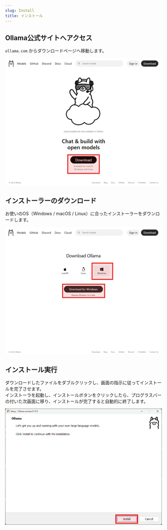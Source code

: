 ```yaml
---
slug: Install
title: インストール
---
```


## Ollama公式サイトへアクセス

`ollama.com` からダウンロードページへ移動します。

![インストーラ](2025_10_12_01.png)

## インストーラーのダウンロード

お使いのOS（Windows / macOS / Linux）に合ったインストーラーをダウンロードします。

![インストーラ](2025_10_12_02.png)

## インストール実行

ダウンロードしたファイルをダブルクリックし、画面の指示に従ってインストールを完了させます。<br />
インストーラを起動し、インストールボタンをクリックしたら、プログラスバーの付いた次画面に移り、インストールが完了すると自動的に終了します。

![インストーラ](2025_10_12_03.png)

